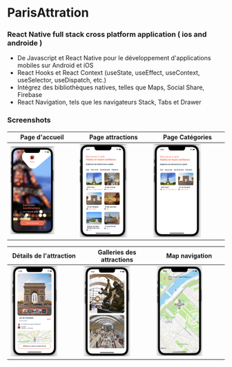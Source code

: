 # ParisAttration 
### React Native full stack cross platform application ( ios and androide )
- De Javascript et React Native pour le développement d'applications mobiles sur Android et iOS
- React Hooks et React Context (useState, useEffect, useContext, useSelector, useDispatch, etc.)
- Intégrez des bibliothèques natives, telles que Maps, Social Share, Firebase
- React Navigation, tels que les navigateurs Stack, Tabs et Drawer
### Screenshots
Page d'accueil  | Page attractions  | Page Catégories |
------------- | ------------- | ------------- 
<img src="01.png" alt="Logo" width=70% height=70%  >  | <img src="1.png" alt="Logo" width=70% height=70%  > | <img src="2.png" alt="Logo" width=70% height=70%  >

Détails de l'attraction  | Galleries des attractions  | Map navigation |
------------- | ------------- | ------------- 
<img src="3.png" alt="Logo" width=70% height=70%  >  | <img src="5.png" alt="Logo" width=70% height=70%  > | <img src="4.png" alt="Logo" width=70% height=70%  >
